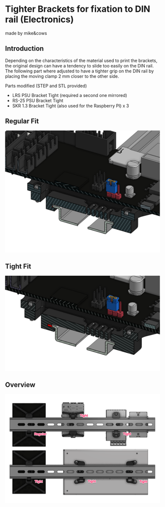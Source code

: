 # Tighter Brackets for fixation to DIN rail (Electronics)
made by mike&cows

## Introduction

Depending on the characteristics of the material used to print the brackets, the original design can have a tendency to slide too easily on the DIN rail.
The following part where adjusted to have a tighter grip on the DIN rail by placing the moving clamp 2 mm closer to the other side.

Parts modified (STEP and STL provided)
- LRS PSU Bracket Tight (required a second one mirrored)
- RS-25 PSU Bracket Tight 
- SKR 1.3 Bracket Tight (also used for the Raspberry PI) x 3



## Regular Fit

![regular_fit](Images/regular_fit.png)





## Tight Fit

![tight_fit](Images/tight_fit.png)





## Overview

![overview](Images/overview.png)




